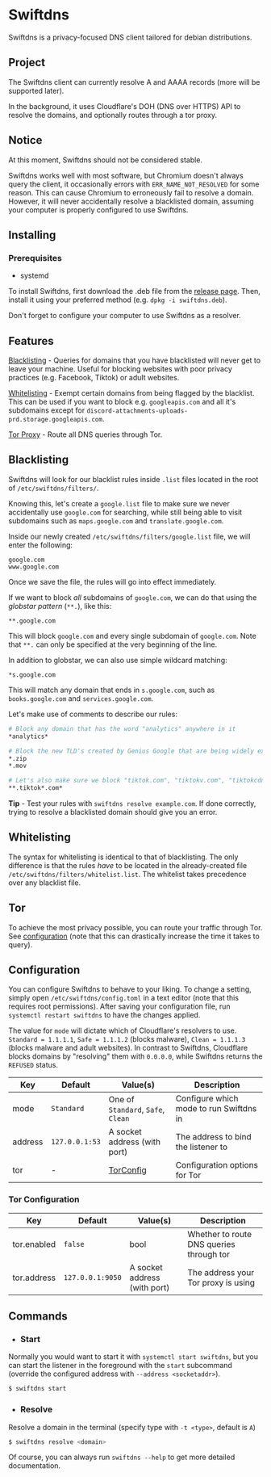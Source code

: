 # Swiftdns

Swiftdns is a privacy-focused DNS client tailored for debian distributions.

## Project

The Swiftdns client can currently resolve A and AAAA records (more will be supported later).

In the background, it uses Cloudflare's DOH (DNS over HTTPS) API to resolve the domains, and optionally routes through a tor proxy.

## Notice

At this moment, Swiftdns should not be considered stable.

Swiftdns works well with most software, but Chromium doesn't always query the client, it occasionally errors with `ERR_NAME_NOT_RESOLVED` for some reason.
This can cause Chromium to erroneously fail to resolve a domain. However, it will never accidentally resolve a blacklisted domain, assuming your computer is properly configured to use Swiftdns.

## Installing

### Prerequisites

-   systemd

To install Swiftdns, first download the .deb file from the [release page](https://github.com/chris9740/swiftdns/releases/latest).
Then, install it using your preferred method (e.g. `dpkg -i swiftdns.deb`).

Don't forget to configure your computer to use Swiftdns as a resolver.

## Features

[Blacklisting](#blacklisting) - Queries for domains that you have blacklisted will never get to leave your machine. Useful for blocking websites with poor privacy practices (e.g. Facebook, Tiktok) or adult websites.

[Whitelisting](#whitelisting) - Exempt certain domains from being flagged by the blacklist. This can be used if you want to block e.g. `googleapis.com` and all it's subdomains except for `discord-attachments-uploads-prd.storage.googleapis.com`.

[Tor Proxy](#tor) - Route all DNS queries through Tor.

## Blacklisting

Swiftdns will look for our blacklist rules inside `.list` files located in the root of `/etc/swiftdns/filters/`.

Knowing this, let's create a `google.list` file to make sure we never accidentally use `google.com` for searching, while still being able to visit subdomains such as `maps.google.com` and `translate.google.com`.

Inside our newly created `/etc/swiftdns/filters/google.list` file, we will enter the following:

```
google.com
www.google.com
```

Once we save the file, the rules will go into effect immediately.

If we want to block _all_ subdomains of `google.com`, we can do that using the _globstar pattern_ (`**.`), like this:

```
**.google.com
```

This will block `google.com` and every single subdomain of `google.com`. Note that `**.` can only be specified at the very beginning of the line.

In addition to globstar, we can also use simple wildcard matching:

```
*s.google.com
```

This will match any domain that ends in `s.google.com`, such as `books.google.com` and `services.google.com`.

Let's make use of comments to describe our rules:

```sh
# Block any domain that has the word "analytics" anywhere in it
*analytics*

# Block the new TLD's created by Genius Google that are being widely exploited for phishing and malware
*.zip
*.mov

# Let's also make sure we block "tiktok.com", "tiktokv.com", "tiktokcdn.com" and all their subdomains
**.tiktok*.com*
```

**Tip** - Test your rules with `swiftdns resolve example.com`. If done correctly, trying to resolve a blacklisted domain should give you an error.

## Whitelisting

The syntax for whitelisting is identical to that of blacklisting.
The only difference is that the rules _have_ to be located in the already-created file `/etc/swiftdns/filters/whitelist.list`.
The whitelist takes precedence over any blacklist file.

## Tor

To achieve the most privacy possible, you can route your traffic through Tor. See [configuration](#configuration) (note that this can drastically increase the time it takes to query).

## Configuration

You can configure Swiftdns to behave to your liking.
To change a setting, simply open `/etc/swiftdns/config.toml` in a text editor (note that this requires root permissions).
After saving your configuration file, run `systemctl restart swiftdns` to have the changes applied.

The value for `mode` will dictate which of Cloudflare's resolvers to use. `Standard = 1.1.1.1`, `Safe = 1.1.1.2` (blocks malware), `Clean = 1.1.1.3` (blocks malware and adult websites).
In contrast to Swiftdns, Cloudflare blocks domains by "resolving" them with `0.0.0.0`, while Swiftdns returns the `REFUSED` status.

| Key     | Default        | Value(s)                           | Description                             |
| ------- | -------------- | ---------------------------------- | --------------------------------------- |
| mode    | `Standard`     | One of `Standard`, `Safe`, `Clean` | Configure which mode to run Swiftdns in |
| address | `127.0.0.1:53` | A socket address (with port)       | The address to bind the listener to     |
| tor     | -              | [TorConfig](#tor-configuration)    | Configuration options for Tor           |

### Tor Configuration
| Key         | Default          | Value(s)                     | Description                              |
| ----------- | ---------------- | ---------------------------- | ---------------------------------------- |
| tor.enabled | `false`          | bool                         | Whether to route DNS queries through tor |
| tor.address | `127.0.0.1:9050` | A socket address (with port) | The address your Tor proxy is using      |

## Commands

-   ### Start

Normally you would want to start it with `systemctl start swiftdns`,
but you can start the listener in the foreground with the `start` subcommand (override the configured address with `--address <socketaddr>`).

```bash
$ swiftdns start
```

-   ### Resolve

Resolve a domain in the terminal (specify type with `-t <type>`, default is `A`)

```bash
$ swiftdns resolve <domain>
```

Of course, you can always run `swiftdns --help` to get more detailed documentation.
